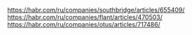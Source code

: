 
https://habr.com/ru/companies/southbridge/articles/655409/
https://habr.com/ru/companies/flant/articles/470503/
https://habr.com/ru/companies/otus/articles/717486/